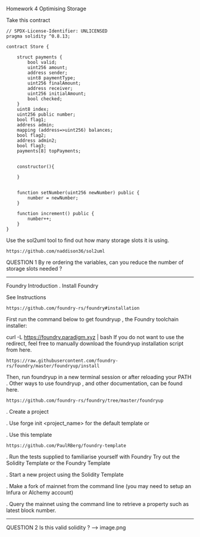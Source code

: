 Homework 4
Optimising Storage

Take this contract

    // SPDX-License-Identifier: UNLICENSED
    pragma solidity ^0.8.13;

    contract Store {

        struct payments {
            bool valid;
            uint256 amount;
            address sender;
            uint8 paymentType;
            uint256 finalAmount;
            address receiver;
            uint256 initialAmount;
            bool checked;
        }
        uint8 index;
        uint256 public number;
        bool flag1;
        address admin;
        mapping (address=>uint256) balances;
        bool flag2;
        address admin2;
        bool flag3;
        payments[8] topPayments;


        constructor(){

        }


        function setNumber(uint256 newNumber) public {
            number = newNumber;
        }

        function increment() public {
            number++;
        }
    }

Use the sol2uml tool to find out how many storage slots it is
using.

    https://github.com/naddison36/sol2uml

QUESTION 1
By re ordering the variables, can you reduce the number of
storage slots needed ?

---

Foundry Introduction
. Install Foundry

See Instructions

    https://github.com/foundry-rs/foundry#installation

First run the command below to get foundryup , the
Foundry toolchain installer:

curl -L https://foundry.paradigm.xyz | bash
If you do not want to use the redirect, feel free to
manually download the foundryup installation script
from here.

    https://raw.githubusercontent.com/foundry-rs/foundry/master/foundryup/install

Then, run foundryup in a new terminal session or after
reloading your PATH .
Other ways to use foundryup , and other documentation,
can be found here.

    https://github.com/foundry-rs/foundry/tree/master/foundryup

. Create a project

. Use forge init <project_name> for the default
template or

. Use this template

    https://github.com/PaulRBerg/foundry-template

. Run the tests supplied to familiarise yourself with
Foundry
Try out the Solidity Template or the Foundry Template

. Start a new project using the Solidity Template

. Make a fork of mainnet from the command line (you may
need to setup an Infura or Alchemy account)

. Query the mainnet using the command line to retrieve a
property such as latest block number.

---

QUESTION 2
Is this valid solidity ?
--> image.png
